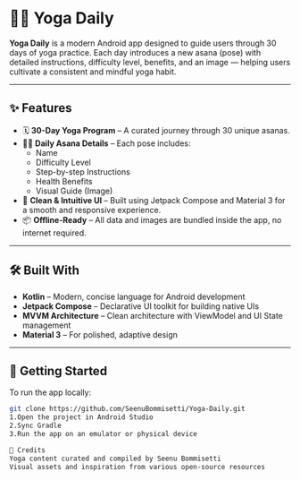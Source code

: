 # 🧘‍♂️ Yoga Daily

**Yoga Daily** is a modern Android app designed to guide users through 30 days of yoga practice. Each day introduces a new asana (pose) with detailed instructions, difficulty level, benefits, and an image — helping users cultivate a consistent and mindful yoga habit.

---

## ✨ Features

- 🗓️ **30-Day Yoga Program** – A curated journey through 30 unique asanas.
- 🧘‍♀️ **Daily Asana Details** – Each pose includes:
  - Name  
  - Difficulty Level  
  - Step-by-step Instructions  
  - Health Benefits  
  - Visual Guide (Image)
- 🌙 **Clean & Intuitive UI** – Built using Jetpack Compose and Material 3 for a smooth and responsive experience.
- 📦 **Offline-Ready** – All data and images are bundled inside the app, no internet required.

---

## 🛠️ Built With

- **Kotlin** – Modern, concise language for Android development  
- **Jetpack Compose** – Declarative UI toolkit for building native UIs  
- **MVVM Architecture** – Clean architecture with ViewModel and UI State management  
- **Material 3** – For polished, adaptive design  

---

## 🚀 Getting Started

To run the app locally:

```bash
git clone https://github.com/SeenuBommisetti/Yoga-Daily.git
1.Open the project in Android Studio
2.Sync Gradle
3.Run the app on an emulator or physical device

🙏 Credits
Yoga content curated and compiled by Seenu Bommisetti
Visual assets and inspiration from various open-source resources

